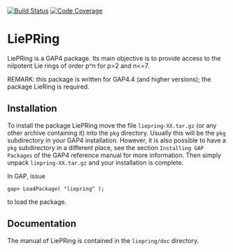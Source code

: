 [![Build Status](https://travis-ci.org/gap-packages/liepring.svg?branch=master)](https://travis-ci.org/gap-packages/liepring)
[![Code Coverage](https://codecov.io/github/gap-packages/liepring/coverage.svg?branch=master&token=)](https://codecov.io/gh/gap-packages/liepring)

# LiePRing

LiePRing is a GAP4 package. Its main objective is to provide
access to the nilpotent Lie rings of order p^n for p>2 and n<=7.

REMARK: this package is written for GAP4.4 (and higher versions);
the package LieRing is required.


## Installation

To install the package LiePRing move the file `liepring-XX.tar.gz`
(or any other archive containing it) into the `pkg` directory.
Usually this will be the `pkg` subdirectory in your GAP4 installation.
However, it is also possible to have a `pkg` subdirectory in a 
different place, see the section `Installing GAP Packages` of the 
GAP4 reference manual for more information.
Then simply unpack `liepring-XX.tar.gz` and your installation is
complete.

In GAP, issue 

    gap> LoadPackage( "liepring" );

to load the package.
             

## Documentation

The manual of LiePRing is contained in the `liepring/doc` directory.

